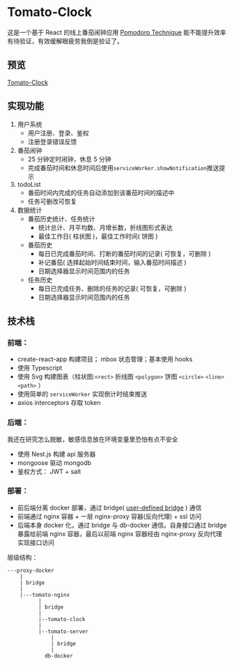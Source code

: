 # Tomato-Clock

这是一个基于 React 的线上番茄闹钟应用
[Pomodoro Technique](https://zh.wikipedia.org/zh-hans/%E7%95%AA%E8%8C%84%E5%B7%A5%E4%BD%9C%E6%B3%95) 能不能提升效率有待验证，有效缓解眼疲劳我倒是验证了。

## 预览

[Tomato-Clock](https://tomato.zealot.fun)

## 实现功能

1. 用户系统
   - 用户注册、登录、鉴权
   - 注册登录错误反馈
2. 番茄闹钟
   - 25 分钟定时闹钟，休息 5 分钟
   - 完成番茄时间和休息时间后使用`serviceWorker.showNotification`推送提示
3. todoList
   - 番茄时间内完成的任务自动添加到该番茄时间的描述中
   - 任务可删改可恢复
4. 数据统计
   - 番茄历史统计、任务统计
     - 统计总计、月平均数、月增长数，折线图形式表达
     - 最佳工作日( 柱状图 )，最佳工作时间( 饼图 )
   - 番茄历史
     - 每日已完成番茄时间、打断的番茄时间的记录( 可恢复，可删除 )
     - 补记番茄( 选择起始时间结束时间，输入番茄时间描述 )
     - 日期选择器显示时间范围内的任务
   - 任务历史
     - 每日已完成任务、删除的任务的记录( 可恢复，可删除 )
     - 日期选择器显示时间范围内的任务

## 技术栈

### 前端：

- create-react-app 构建项目； mbox 状态管理；基本使用 hooks
- 使用 Typescript
- 使用 Svg 构建图表（柱状图:`<rect>` 折线图 `<polygon>` 饼图 `<circle>` `<line>` `<path>` ）
- 使用简单的 `serviceWorker` 实现倒计时结束推送
- axios interceptors 存取 token

### 后端：

我还在研究怎么脱敏，敏感信息放在环境变量里恐怕有点不安全

- 使用 Nest.js 构建 api 服务器
- mongoose 驱动 mongodb
- 鉴权方式： JWT + salt

### 部署：

- 前后端分离 docker 部署，通过 bridge( [user-defined bridge](https://docs.docker.com/network/bridge/#manage-a-user-defined-bridge) ) 通信
- 前端通过 nginx 容器 + 一层 nginx-proxy 容器(反向代理) + ssl 访问
- 后端本身 docker 化，通过 bridge 与 db-docker 通信。自身接口通过 bridge 暴露给前端 nginx 容器，最后以前端 nginx 容器经由 nginx-proxy 反向代理实现接口访问

层级结构：

```
---proxy-docker
    |
    | bridge
    |
    |---tomato-nginx
          |
          | bridge
          |
          |--tomato-clock
          |
          |--tomato-server
              |
              | bridge
              |
            db-docker
```
